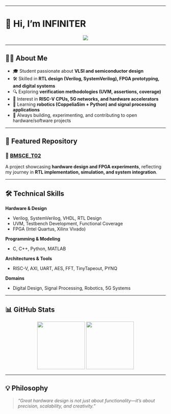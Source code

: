 
---

# 👋 Hi, I’m INFINITER

<p align="center">
  <img src="https://readme-typing-svg.demolab.com?font=Fira+Code&weight=600&size=22&pause=1000&color=007ACC&center=true&vCenter=true&width=700&lines=VLSI+%7C+FPGA+%7C+RTL+Design;SystemVerilog+%7C+UVM+Verification;RISC-V+%7C+Signal+Processing;Exploring+Robotics+and+5G+Systems" />
</p>

---

## 🧑‍💻 About Me

* 🎓 Student passionate about **VLSI and semiconductor design**
* 🛠️ Skilled in **RTL design (Verilog, SystemVerilog), FPGA prototyping, and digital systems**
* 🔍 Exploring **verification methodologies (UVM, assertions, coverage)**
* 📡 Interest in **RISC-V CPUs, 5G networks, and hardware accelerators**
* 🤖 Learning **robotics (CoppeliaSim + Python) and signal processing applications**
* 🌱 Always building, experimenting, and contributing to open hardware/software projects

---

## 📂 Featured Repository

### 🔹 [BMSCE\_T02](https://github.com/R0h1th-1DD4E2/BMSCE_T02)

A project showcasing **hardware design and FPGA experiments**, reflecting my journey in **RTL implementation, simulation, and system integration**.

---

## 🛠️ Technical Skills

**Hardware & Design**

* Verilog, SystemVerilog, VHDL, RTL Design
* UVM, Testbench Development, Functional Coverage
* FPGA (Intel Quartus, Xilinx Vivado)

**Programming & Modeling**

* C, C++, Python, MATLAB

**Architectures & Tools**

* RISC-V, AXI, UART, AES, FFT, TinyTapeout, PYNQ

**Domains**

* Digital Design, Signal Processing, Robotics, 5G Systems

---

## 📊 GitHub Stats

<p align="center">
  <img src="https://github-readme-stats.vercel.app/api?username=R0h1th-1DD4E2&show_icons=true&theme=tokyonight&hide_border=true" height="150"/>
  <img src="https://github-readme-stats.vercel.app/api/top-langs/?username=R0h1th-1DD4E2&layout=compact&theme=tokyonight&hide_border=true" height="150"/>
</p>

---

## 💡 Philosophy

> *“Great hardware design is not just about functionality—it’s about precision, scalability, and creativity.”*


